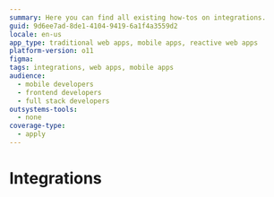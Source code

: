 ```yaml
---
summary: Here you can find all existing how-tos on integrations.
guid: 9d6ee7ad-8de1-4104-9419-6a1f4a3559d2
locale: en-us
app_type: traditional web apps, mobile apps, reactive web apps
platform-version: o11
figma:
tags: integrations, web apps, mobile apps
audience:
  - mobile developers
  - frontend developers
  - full stack developers
outsystems-tools:
  - none
coverage-type:
  - apply
---
```


# Integrations
